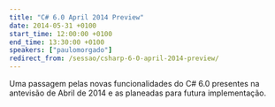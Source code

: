 ```yaml
---
title: "C# 6.0 April 2014 Preview"
date: 2014-05-31 +0100
start_time: 12:00:00 +0100
end_time: 13:30:00 +0100
speakers: ["paulomorgado"]
redirect_from: /sessao/csharp-6-0-april-2014-preview/
---
```

Uma passagem pelas novas funcionalidades do C# 6.0 presentes na antevisão de Abril de 2014 e as planeadas para futura implementação.

